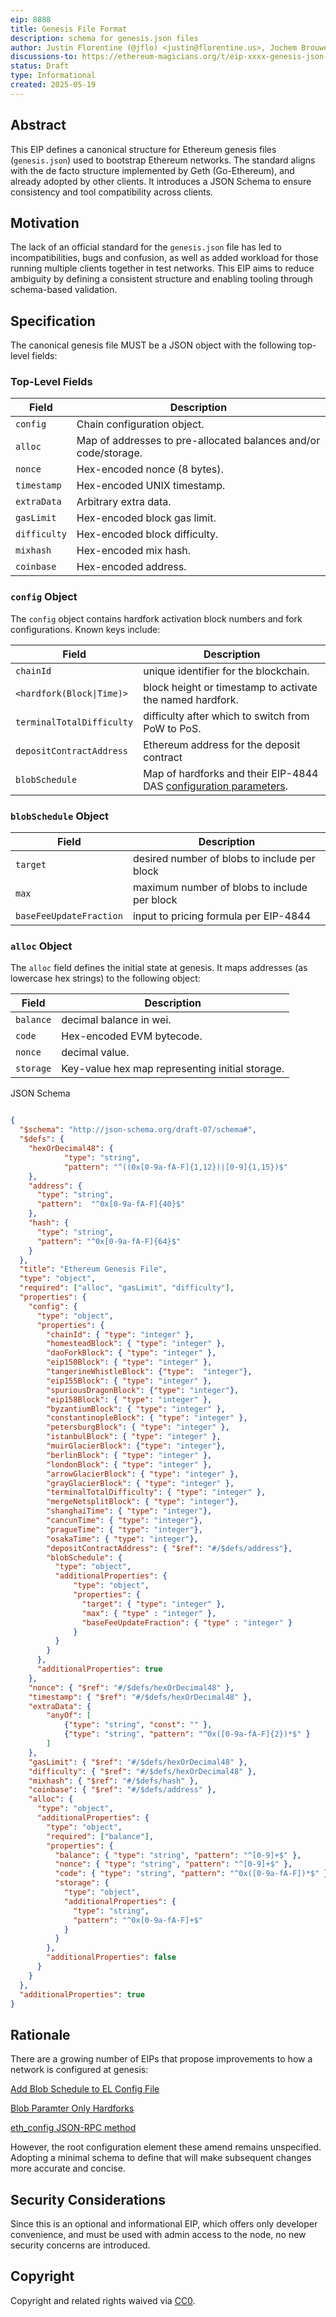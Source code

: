 ```yaml
---
eip: 8888
title: Genesis File Format
description: schema for genesis.json files
author: Justin Florentine (@jflo) <justin@florentine.us>, Jochem Brouwer (@jochem-brouwer) <jochem@ethereum.org>
discussions-to: https://ethereum-magicians.org/t/eip-xxxx-genesis-json-standardization/24271
status: Draft
type: Informational
created: 2025-05-19
---
```


## Abstract

This EIP defines a canonical structure for Ethereum genesis files (`genesis.json`) used to bootstrap Ethereum networks. The standard aligns with the de facto structure implemented by Geth (Go-Ethereum), and already adopted by other clients. It introduces a JSON Schema to ensure consistency and tool compatibility across clients.

## Motivation

The lack of an official standard for the `genesis.json` file has led to incompatibilities, bugs and confusion, as well as added workload for those running multiple clients together in test networks. This EIP aims to reduce ambiguity by defining a consistent structure and enabling tooling through schema-based validation.

## Specification

The canonical genesis file MUST be a JSON object with the following top-level fields:

### Top-Level Fields

| Field           | Description                                                     |
|-----------------|-----------------------------------------------------------------|
| `config`        | Chain configuration object.                                     |
| `alloc`         | Map of addresses to pre-allocated balances and/or code/storage. |
| `nonce`         | Hex-encoded nonce (8 bytes).                                    |
| `timestamp`     | Hex-encoded UNIX timestamp.                                     |
| `extraData`     | Arbitrary extra data.                                           |
| `gasLimit`      | Hex-encoded block gas limit.                                    |
| `difficulty`    | Hex-encoded block difficulty.                                   |
| `mixhash`       | Hex-encoded mix hash.                                           |
| `coinbase`      | Hex-encoded address.                                            |

### `config` Object

The `config` object contains hardfork activation block numbers and fork configurations. Known keys include:

| Field                     | Description                                                                      |
|---------------------------|----------------------------------------------------------------------------------|
| `chainId`                 | unique identifier for the blockchain.                                            |
| `<hardfork(Block\|Time)>` | block height or timestamp to activate the named hardfork.                        |
| `terminalTotalDifficulty` | difficulty after which to switch from PoW to PoS.                                |
| `depositContractAddress`  | Ethereum address for the deposit contract                                        |
| `blobSchedule`            | Map of hardforks and their EIP-4844 DAS [configuration parameters](eip-7840.md). |

### `blobSchedule` Object

| Field                   | Description                                  |
|-------------------------|----------------------------------------------|
| `target`                | desired number of blobs to include per block |
| `max`                   | maximum number of blobs to include per block |
| `baseFeeUpdateFraction` | input to pricing formula per EIP-4844        |

### `alloc` Object

The `alloc` field defines the initial state at genesis. It maps addresses (as lowercase hex strings) to the following object:

| Field          | Description                                     |
|----------------|-------------------------------------------------|
| `balance`      | decimal balance in wei.                         |
| `code`         | Hex-encoded EVM bytecode.                       |
| `nonce`        | decimal value.                                  |
| `storage`      | Key-value hex map representing initial storage. |



JSON Schema


```json

{
  "$schema": "http://json-schema.org/draft-07/schema#",
  "$defs": {
  	"hexOrDecimal48": {
    		"type": "string",
    		"pattern": "^((0x[0-9a-fA-F]{1,12})|[0-9]{1,15})$"
  	},
    "address": {
      "type": "string",
      "pattern":  "^0x[0-9a-fA-F]{40}$"
    },
    "hash": {
      "type": "string",
      "pattern": "^0x[0-9a-fA-F]{64}$"
    }
  },
  "title": "Ethereum Genesis File",
  "type": "object",
  "required": ["alloc", "gasLimit", "difficulty"],
  "properties": {
    "config": {
      "type": "object",
      "properties": {
        "chainId": { "type": "integer" },
        "homesteadBlock": { "type": "integer" },
        "daoForkBlock": { "type": "integer" },
        "eip150Block": { "type": "integer" },
        "tangerineWhistleBlock": {"type":  "integer"},
        "eip155Block": { "type": "integer" },
        "spuriousDragonBlock": {"type": "integer"},
        "eip158Block": { "type": "integer" },
        "byzantiumBlock": { "type": "integer" },
        "constantinopleBlock": { "type": "integer" },
        "petersburgBlock": { "type": "integer" },
        "istanbulBlock": { "type": "integer" },
        "muirGlacierBlock": {"type": "integer"},
        "berlinBlock": { "type": "integer" },
        "londonBlock": { "type": "integer" },
        "arrowGlacierBlock": { "type": "integer" },
        "grayGlacierBlock": { "type": "integer" },
        "terminalTotalDifficulty": { "type": "integer" },
        "mergeNetsplitBlock": { "type": "integer"},
        "shanghaiTime": { "type": "integer"},
        "cancunTime": { "type": "integer"},
        "pragueTime": { "type": "integer"},
        "osakaTime": { "type": "integer"},
        "depositContractAddress": { "$ref": "#/$defs/address"},
        "blobSchedule": {
          "type": "object",
          "additionalProperties": {
              "type": "object",
              "properties": {
                "target": { "type": "integer" },
                "max": { "type" : "integer" },
                "baseFeeUpdateFraction": { "type" : "integer" }
              }
          }
        }
      },
      "additionalProperties": true
    },
    "nonce": { "$ref": "#/$defs/hexOrDecimal48" },
    "timestamp": { "$ref": "#/$defs/hexOrDecimal48" },
    "extraData": { 
	    "anyOf": [ 
		    {"type": "string", "const": "" },
		    {"type": "string", "pattern": "^0x([0-9a-fA-F]{2})*$" }
	    ]
    },
    "gasLimit": { "$ref": "#/$defs/hexOrDecimal48" },
    "difficulty": { "$ref": "#/$defs/hexOrDecimal48" },
    "mixhash": { "$ref": "#/$defs/hash" },
    "coinbase": { "$ref": "#/$defs/address" },
    "alloc": {
      "type": "object",
      "additionalProperties": {
        "type": "object",
        "required": ["balance"],
        "properties": {
          "balance": { "type": "string", "pattern": "^[0-9]+$" },
    	  "nonce": { "type": "string", "pattern": "^[0-9]+$" },
          "code": { "type": "string", "pattern": "^0x([0-9a-fA-F])*$" },
          "storage": {
            "type": "object",
            "additionalProperties": {
              "type": "string",
              "pattern": "^0x[0-9a-fA-F]+$"
            }
          }
        },
        "additionalProperties": false
      }
    }
  },
  "additionalProperties": true
}
```

## Rationale

There are a growing number of EIPs that propose improvements to how a network is configured at genesis:

[Add Blob Schedule to EL Config File](eip-7840)

[Blob Paramter Only Hardforks](eip-7892)

[eth_config JSON-RPC method](eip-7910)

However, the root configuration element these amend remains unspecified. Adopting a minimal schema to define that will make subsequent changes more accurate and concise.

## Security Considerations

Since this is an optional and informational EIP, which offers only developer convenience, and must be used with admin access to the node, no new security concerns are introduced.

## Copyright

Copyright and related rights waived via [CC0](../LICENSE.md).




